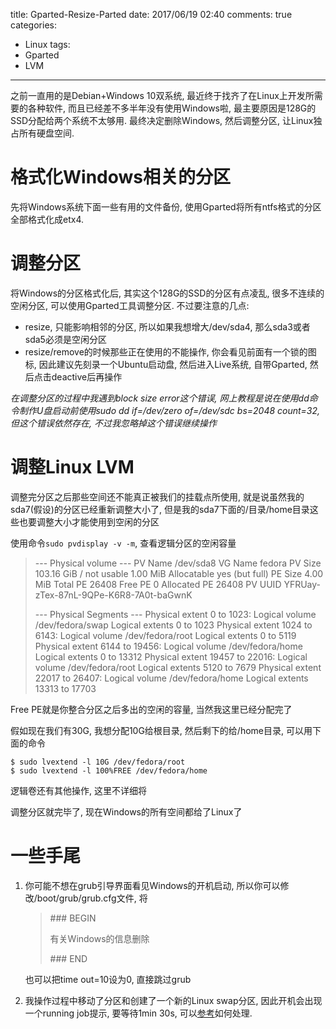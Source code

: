 title: Gparted-Resize-Parted
date: 2017/06/19 02:40
comments: true
categories:
  - Linux
tags:
  - Gparted
  - LVM
---
之前一直用的是Debian+Windows 10双系统, 最近终于找齐了在Linux上开发所需要的各种软件, 而且已经差不多半年没有使用Windows啦, 最主要原因是128G的SSD分配给两个系统不太够用. 最终决定删除Windows, 然后调整分区, 让Linux独占所有硬盘空间.

# 格式化Windows相关的分区

先将Windows系统下面一些有用的文件备份, 使用Gparted将所有ntfs格式的分区全部格式化成etx4.



# 调整分区

将Windows的分区格式化后, 其实这个128G的SSD的分区有点凌乱, 很多不连续的空闲分区, 可以使用Gparted工具调整分区. 不过要注意的几点:

- resize, 只能影响相邻的分区, 所以如果我想增大/dev/sda4, 那么sda3或者sda5必须是空闲分区
- resize/remove的时候那些正在使用的不能操作, 你会看见前面有一个锁的图标, 因此建议先刻录一个Ubuntu启动盘, 然后进入Live系统, 自带Gparted, 然后点击deactive后再操作

*在调整分区的过程中我遇到block size error这个错误, 网上教程是说在使用dd命令制作U盘启动前使用sudo dd if=/dev/zero of=/dev/sdc bs=2048 count=32, 但这个错误依然存在, 不过我忽略掉这个错误继续操作*



# 调整Linux LVM

调整完分区之后那些空间还不能真正被我们的挂载点所使用, 就是说虽然我的sda7(假设)的分区已经重新调整大小了, 但是我的sda7下面的/目录/home目录这些也要调整大小才能使用到空闲的分区

使用命令`sudo pvdisplay -v -m`, 查看逻辑分区的空闲容量

> --- Physical volume ---
>   PV Name               /dev/sda8
>   VG Name               fedora
>   PV Size               103.16 GiB / not usable 1.00 MiB
>   Allocatable           yes (but full)
>   PE Size               4.00 MiB
>   Total PE              26408
>   Free PE               0
>   Allocated PE          26408
>   PV UUID               YFRUay-zTex-87nL-9QPe-K6R8-7A0t-baGwnK
>
>   --- Physical Segments ---
>   Physical extent 0 to 1023:
>   Logical volume	/dev/fedora/swap
>   Logical extents	0 to 1023
>   Physical extent 1024 to 6143:
>   Logical volume	/dev/fedora/root
>   Logical extents	0 to 5119
>   Physical extent 6144 to 19456:
>   Logical volume	/dev/fedora/home
>   Logical extents	0 to 13312
>   Physical extent 19457 to 22016:
>   Logical volume	/dev/fedora/root
>   Logical extents	5120 to 7679
>   Physical extent 22017 to 26407:
>   Logical volume	/dev/fedora/home
>   Logical extents	13313 to 17703

Free PE就是你整合分区之后多出的空闲的容量, 当然我这里已经分配完了

假如现在我们有30G, 我想分配10G给根目录, 然后剩下的给/home目录, 可以用下面的命令

```shell
$ sudo lvextend -l 10G /dev/fedora/root
$ sudo lvextend -l 100%FREE /dev/fedora/home
```

逻辑卷还有其他操作, 这里不详细将

调整分区就完毕了, 现在Windows的所有空间都给了Linux了



# 一些手尾

1. 你可能不想在grub引导界面看见Windows的开机启动, 所以你可以修改/boot/grub/grub.cfg文件, 将

   > \### BEGIN
   >
   > 有关Windows的信息删除
   >
   > \### END

   也可以把time out=10设为0, 直接跳过grub

2. 我操作过程中移动了分区和创建了一个新的Linux swap分区, 因此开机会出现一个running job提示, 要等待1min 30s, 可以[参考](http://kristar.oschina.io/2017/05/21/linux/note/a-start-job-running-dev-disk-by/)如何处理.